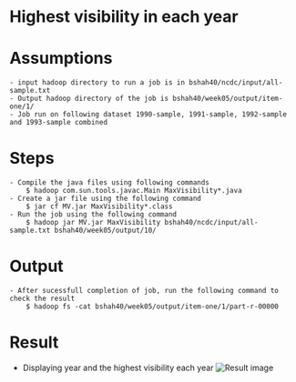 # Highest visibility in each year

# Assumptions
    - input hadoop directory to run a job is in bshah40/ncdc/input/all-sample.txt
    - Output hadoop directory of the job is bshah40/week05/output/item-one/1/
    - Job run on following dataset 1990-sample, 1991-sample, 1992-sample and 1993-sample combined
    
# Steps
    - Compile the java files using following commands
        $ hadoop com.sun.tools.javac.Main MaxVisibility*.java
    - Create a jar file using the following command
        $ jar cf MV.jar MaxVisibility*.class
    - Run the job using the following command
        $ hadoop jar MV.jar MaxVisibility bshah40/ncdc/input/all-sample.txt bshah40/week05/output/10/

# Output
    - After sucessfull completion of job, run the following command to check the result
        $ hadoop fs -cat bshah40/week05/output/item-one/1/part-r-00000
        
# Result

- Displaying year and the highest visibility each year
![Result image](https://github.com/illinoistech-itm/bshah40/blob/master/ITMD-521/Week-05/item-one_new/1.png)
